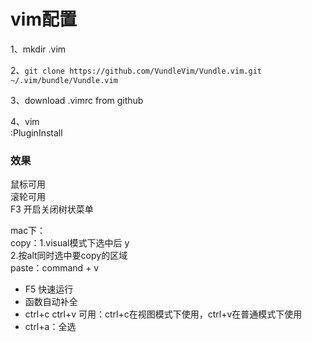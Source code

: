 # vim配置
1、mkdir .vim  

2、`git clone https://github.com/VundleVim/Vundle.vim.git ~/.vim/bundle/Vundle.vim`  

3、download .vimrc from github  

4、vim  
     :PluginInstall  

### 效果  
鼠标可用  
滚轮可用  
F3 开启关闭树状菜单

mac下：  
copy：1.visual模式下选中后 y  
	  2.按alt同时选中要copy的区域  
paste：command + v  
- F5 快速运行  
- 函数自动补全  
- ctrl+c ctrl+v 可用：ctrl+c在视图模式下使用，ctrl+v在普通模式下使用  
- ctrl+a：全选  
